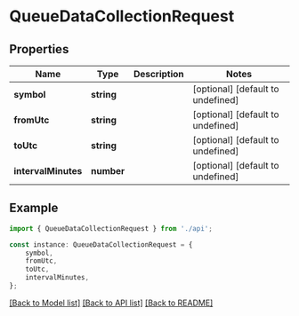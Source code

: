 # QueueDataCollectionRequest


## Properties

Name | Type | Description | Notes
------------ | ------------- | ------------- | -------------
**symbol** | **string** |  | [optional] [default to undefined]
**fromUtc** | **string** |  | [optional] [default to undefined]
**toUtc** | **string** |  | [optional] [default to undefined]
**intervalMinutes** | **number** |  | [optional] [default to undefined]

## Example

```typescript
import { QueueDataCollectionRequest } from './api';

const instance: QueueDataCollectionRequest = {
    symbol,
    fromUtc,
    toUtc,
    intervalMinutes,
};
```

[[Back to Model list]](../README.md#documentation-for-models) [[Back to API list]](../README.md#documentation-for-api-endpoints) [[Back to README]](../README.md)
